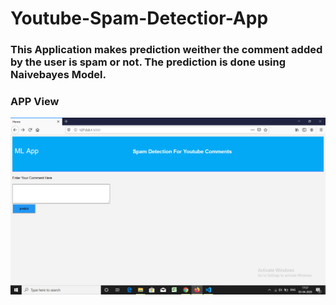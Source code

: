 # Youtube-Spam-Detectior-App
### This Application makes prediction weither the comment added by the user is spam or not. The prediction is done using Naivebayes Model.
### APP View
![](https://github.com/ashishrana080699/Youtube-Spam-Detectior-App/blob/master/Screenshot.png)
